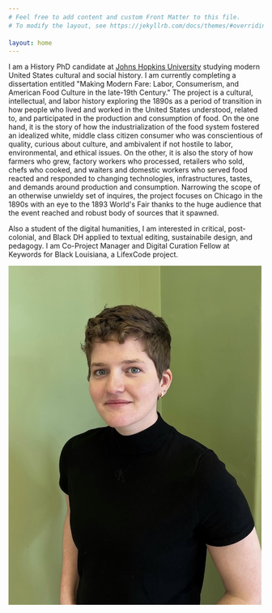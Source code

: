 ```yaml
---
# Feel free to add content and custom Front Matter to this file.
# To modify the layout, see https://jekyllrb.com/docs/themes/#overriding-theme-defaults

layout: home
---
```

I am a History PhD candidate at [Johns Hopkins University](https://history.jhu.edu/directory/elena-palazzolo/) studying modern United States cultural and social history. I am currently completing a dissertation entitled "Making Modern Fare: Labor, Consumerism, and American Food Culture in the late-19th Century." The project is a cultural, intellectual, and labor history exploring the 1890s as a period of transition in how people who lived and worked in the United States understood, related to, and participated in the production and consumption of food. On the one hand, it is the story of how the industrialization of the food system fostered an idealized white, middle class citizen consumer who was conscientious of quality, curious about culture, and ambivalent if not hostile to labor, environmental, and ethical issues. On the other, it is also the story of how farmers who grew, factory workers who processed, retailers who sold, chefs who cooked, and waiters and domestic workers who served food reacted and responded to changing technologies, infrastructures, tastes, and demands around production and consumption. Narrowing the scope of an otherwise unwieldy set of inquires, the project focuses on Chicago in the 1890s with an eye to the 1893 World's Fair thanks to the huge audience that the event reached and robust body of sources that it spawned.  
  
Also a student of the digital humanities, I am interested in critical, post-colonial, and Black DH applied to textual editing, sustainabile design, and pedagogy. I am Co-Project Manager and Digital Curation Fellow at Keywords for Black Louisiana, a LifexCode project.

![headshot](/palazzolo_headshot.png)
